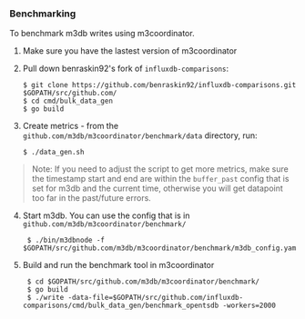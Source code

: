 ### Benchmarking

To benchmark m3db writes using m3coordinator.

1) Make sure you have the lastest version of m3coordinator
2) Pull down benraskin92's fork of `influxdb-comparisons`:

       $ git clone https://github.com/benraskin92/influxdb-comparisons.git $GOPATH/src/github.com/
       $ cd cmd/bulk_data_gen
       $ go build

3) Create metrics - from the `github.com/m3db/m3coordinator/benchmark/data` directory, run:

       $ ./data_gen.sh

> Note: If you need to adjust the script to get more metrics, make sure the timestamp start and end are within the `buffer_past` config that is set for m3db and the current time, otherwise you will get datapoint too far in the past/future errors.

4) Start m3db. You can use the config that is in `github.com/m3db/m3coordinator/benchmark/`

        $ ./bin/m3dbnode -f $GOPATH/src/github.com/m3db/m3coordinator/benchmark/m3db_config.yaml

5) Build and run the benchmark tool in m3coordinator

        $ cd $GOPATH/src/github.com/m3db/m3coordinator/benchmark/
        $ go build
        $ ./write -data-file=$GOPATH/src/github.com/influxdb-comparisons/cmd/bulk_data_gen/benchmark_opentsdb -workers=2000
